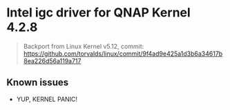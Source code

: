 # Intel igc driver for QNAP Kernel 4.2.8

> Backport from Linux Kernel v5.12, commit: https://github.com/torvalds/linux/commit/9f4ad9e425a1d3b6a34617b8ea226d56a119a717

## Known issues

* YUP, KERNEL PANIC!

